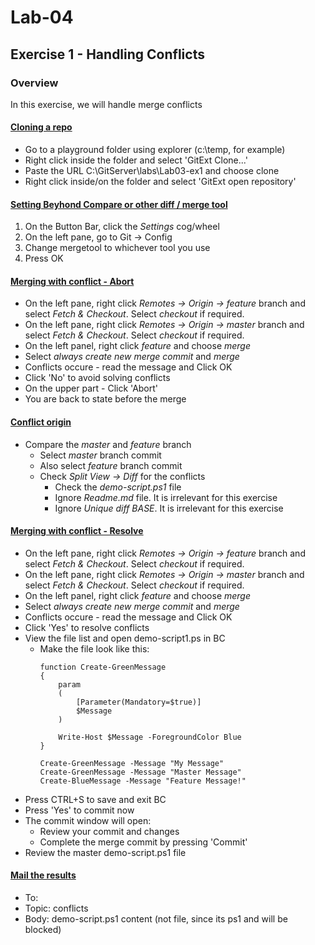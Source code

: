 # Lab-04
## Exercise 1 - Handling Conflicts
### Overview
In this exercise, we will handle merge conflicts  

#### <u>Cloning a repo </u>
- Go to a playground folder using explorer (c:\temp, for example)
- Right click inside the folder and select 'GitExt Clone...'
- Paste the URL C:\GitServer\labs\Lab03-ex1 and choose clone
- Right click inside/on the folder and select 'GitExt open repository'

#### <u>Setting Beyhond Compare or other diff / merge tool </u>
1. On the Button Bar, click the <i>Settings</i> cog/wheel
2. On the left pane, go to Git -> Config
3. Change mergetool to whichever tool you use
4. Press OK

#### <u>Merging with conflict - Abort </u>
- On the left pane, right click <i>Remotes -> Origin -> feature</i> branch and select <i>Fetch & Checkout</i>. Select <i>checkout</i> if required.
- On the left pane, right click <i>Remotes -> Origin -> master</i> branch and select <i>Fetch & Checkout</i>. Select <i>checkout</i> if required.
- On the left panel, right click <i>feature</i> and choose <i>merge</i>
- Select <i>always create new merge commit</i> and <i>merge</i>
- Conflicts occure - read the message and Click OK
- Click 'No' to avoid solving conflicts
- On the upper part - Click 'Abort'
- You are back to state before the merge

#### <u>Conflict origin </u>
- Compare the <i>master</i> and <i>feature</i> branch
    - Select <i>master</i> branch commit
    - Also select <i>feature</i> branch commit
    - Check <i>Split View -> Diff</i> for the conflicts
        - Check the <i>demo-script.ps1</i> file
        - Ignore <i>Readme.md</i> file. It is irrelevant for this exercise
        - Ignore <i>Unique diff BASE</i>. It is irrelevant for this exercise

#### <u>Merging with conflict - Resolve </u>
- On the left pane, right click <i>Remotes -> Origin -> feature</i> branch and select <i>Fetch & Checkout</i>. Select <i>checkout</i> if required.
- On the left pane, right click <i>Remotes -> Origin -> master</i> branch and select <i>Fetch & Checkout</i>. Select <i>checkout</i> if required.
- On the left panel, right click <i>feature</i> and choose <i>merge</i>
- Select <i>always create new merge commit</i> and <i>merge</i>
- Conflicts occure - read the message and Click OK
- Click 'Yes' to resolve conflicts
- View the file list and open demo-script1.ps in BC
    - Make the file look like this:
        ```
        function Create-GreenMessage
        {
            param
            (
                [Parameter(Mandatory=$true)]
                $Message
            )

            Write-Host $Message -ForegroundColor Blue
        }

        Create-GreenMessage -Message "My Message"
        Create-GreenMessage -Message "Master Message"
        Create-BlueMessage -Message "Feature Message!"
        ```
- Press CTRL+S to save and exit BC
- Press 'Yes' to commit now
- The commit window will open:
    - Review your commit and changes
    - Complete the merge commit by pressing 'Commit'
- Review the master demo-script.ps1 file

#### <u>Mail the results </u>
- To: <TBD>
- Topic: conflicts
- Body: demo-script.ps1 content (not file, since its ps1 and will be blocked)
